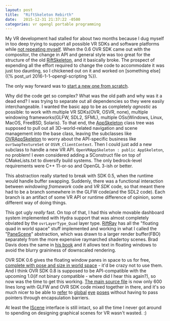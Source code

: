 ```yaml
---
layout: post
title:  "RiftSkeleton Rebirth"
date:   2015-12-31 21:37:22 -0500
categories: vr opengl portable programming
---
```

My VR development had stalled for about two months because I dug myself in too deep trying to support all possible VR SDKs and software platforms while [not repeating myself][DRY]. When the 0.6 OVR SDK came out with the compositor, the change in API and general style was too great for the structure of the old [RiftSkeleton][RiftSkeleton], and it basically broke. The prospect of expending all the effort required to change the code to accommodate it was just too daunting, so I chickened out on it and worked on [something else]({% post_url 2016-1-1-opengl-scripting %}).

The only way forward was to [start a new one from scratch][riftskel].

Why did the code get so complex? What was the old path and why was it a dead end? I was trying to separate out all dependencies so they were easily interchangeable. I wanted the basic app to be as completely *agnostic* as possible: to work with multiple VR SDKs(OVR, OSVR, none), multiple windowing frameworks(GLFW, SDL2, SFML), multiple OSs(Windows, Linux, MacOS, FreeBSD, Solaris). To that end, the [AppSkeleton][AppSkel] class tree was supposed to pull out all 3D-world-related navigation and scene management into the base class, leaving the subclasses like [OVRAppSkeleton][OVR08AppSkel] to worry about the API-specific business like `ovrSwapTextureSet` or `OSVR_ClientContext`. Then I could just add a new subclass to handle a new VR API. `OpenVRAppSkeleton : public AppSkeleton`, no problem! I even considered adding a SConstruct file on top of CMakeLists.txt to diversify build systems. The only bedrock-level requirements were C++ 11-or-so and OpenGL 3-ish or better.

This abstraction really started to break with SDK 0.5, when the runtime would handle buffer swapping. Suddenly, there was a functional interaction between *windowing framework* code and *VR SDK* code, so that meant there had to be a branch somewhere in the GLFW code(and the SDL2 code). Each branch is an artifact of some VR API or runtime difference of opinion, some different way of doing things.

This got ugly *really* fast. On top of that, I had this whole movable dashboard system implemented with Hydra support that was almost completely obviated by the `ovrLayerType_Quad` layer type. [RiftRay][RiftRay] has all the "floating quad in world space" stuff implemented and working in what I called the "[PaneScene][PaneScene]" abstraction, which was drawn to a larger render buffer(FBO) separately from the more expensive raymarched shadertoy scenes. Brad Davis does the same in [his book][ORIA] and it allows text in floating windows to avoid the blurry graininess of downscaled rendering.

OVR SDK 0.6 gives the floating window panes in space to us for free, [complete with pose and size in world space][ovrLayerQuad_dox] - it'd be crazy not to use them. And I think OVR SDK 0.8 is supposed to be API-compatible with the upcoming 1.0(if not binary compatible - where did I hear this again?), so now was the time to get this working. [The main source file][main_glfw_ovrsdk08.cpp] is now only 600 lines long with GLFW and OVR SDK code mixed together in there, and it's so much nicer to be able to [refer][45] to [global][257] [eye][419] [poses][510] without having to pass pointers through encapsulation barriers.

At least the [IScene][IScene] interface is still intact, so all the time I never got around to spending on designing graphical scenes for VR wasn't wasted. :)

[DRY]: https://en.wikipedia.org/wiki/Don%27t_repeat_yourself
[RiftSkeleton]: https://github.com/jimbo00000/RiftSkeleton
[riftskel]: https://bitbucket.org/jimbo00000/riftskel
[RiftRay]: https://github.com/jimbo00000/RiftRay
[PaneScene]: https://github.com/jimbo00000/RiftRay/blob/2.0-OVRSDKv0.6/src/Scene/PaneScene.h
[RenderSeparately]: https://github.com/jimbo00000/RiftRay/blob/4a20e57a8bf07bf4ce2a17806fe1e7650de1a040/src/AppSkeleton/OVRSDK05AppSkeleton.cpp#L595
[shadertoy]: https://www.shadertoy.com/
[ORIA]: https://www.manning.com/books/oculus-rift-in-action
[AppSkel]: https://github.com/jimbo00000/RiftSkeleton/blob/master/src/AppSkeleton/AppSkeleton.h
[OVR08AppSkel]: https://github.com/jimbo00000/RiftSkeleton/blob/master/src/AppSkeleton/OVRSDK08AppSkeleton.h
[ovrLayerQuad_dox]: https://developer.oculus.com/doc/0.6.0.0-libovr/structovr_layer_quad.html#aa252260b430aea18052a106ed8b67818
[main_glfw_ovrsdk08.cpp]: https://bitbucket.org/jimbo00000/riftskel/src/920d0264658d195f31f91d0108f12834989ea0d3/src/main_glfw_ovrsdk08.cpp?at=master&fileviewer=file-view-default

[45]: https://bitbucket.org/jimbo00000/riftskel/src/920d0264658d195f31f91d0108f12834989ea0d3/src/main_glfw_ovrsdk08.cpp?at=master&fileviewer=file-view-default#main_glfw_ovrsdk08.cpp-45
[257]: https://bitbucket.org/jimbo00000/riftskel/src/920d0264658d195f31f91d0108f12834989ea0d3/src/main_glfw_ovrsdk08.cpp?at=master&fileviewer=file-view-default#main_glfw_ovrsdk08.cpp-257
[419]: https://bitbucket.org/jimbo00000/riftskel/src/920d0264658d195f31f91d0108f12834989ea0d3/src/main_glfw_ovrsdk08.cpp?at=master&fileviewer=file-view-default#main_glfw_ovrsdk08.cpp-510
[510]: https://bitbucket.org/jimbo00000/riftskel/src/920d0264658d195f31f91d0108f12834989ea0d3/src/main_glfw_ovrsdk08.cpp?at=master&fileviewer=file-view-default#main_glfw_ovrsdk08.cpp-419
[IScene]:https://github.com/jimbo00000/RiftSkeleton/blob/master/src/Scene/IScene.h
